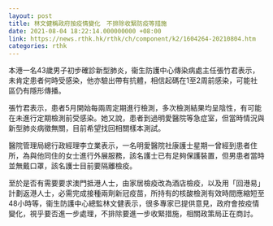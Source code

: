 ```yaml
---
layout: post
title: 林文健稱政府按疫情變化　不排除收緊防疫等措施
date: 2021-08-04 18:22:14.000000000 +08:00
link: https://news.rthk.hk/rthk/ch/component/k2/1604264-20210804.htm
categories: rthk
---
```


本港一名43歲男子初步確診新型肺炎，衞生防護中心傳染病處主任張竹君表示，未肯定患者何時受感染，他亦驗出帶有抗體，相信起碼在1至2周前感染，可能社區仍有隱形傳播。

張竹君表示，患者5月開始每兩周定期進行檢測，多次檢測結果均呈陰性，有可能在未進行定期檢測前受感染。她又說，患者到過明愛醫院等急症室，但當時情況與新型肺炎病徵無關，目前希望找回相關樣本測試。

醫院管理局總行政經理李立業表示，一名明愛醫院社康護士星期一曾經到患者住所，為與他同住的女士進行外展服務，該名護士已有足夠保護裝置，但男患者當時並無戴口罩，該名護士目前要隔離檢疫。

至於是否有需要要求澳門抵港人士，由家居檢疫改為酒店檢疫，以及用「回港易」計劃返港人士，必需完成接種兩劑新冠疫苗，所持有的核酸檢測有效時間應縮短至48小時等，衞生防護中心總監林文健表示，很多專家已提供意見，政府會按疫情變化，視乎要否進一步處理，不排除要進一步收緊措施，相關政策局正在商討。
